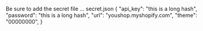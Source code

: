 Be sure to add the secret file ...
secret.json
{
	"api_key": "this is a long hash",
	"password": "this is a long hash",
	"url": "youshop.myshopify.com",
	"theme": "00000000",
}
